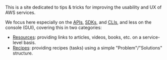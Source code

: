 This is a site dedicated to tips & tricks for improving the 
usability and UX of AWS services.

We focus here especially on the [APIs](https://dret.typepad.com/dretblog/2016/10/api-usability-matters.html), 
[SDKs](https://softwareas.com/patterns-of-developer-experience/), and [CLIs](https://medium.com/@jdxcode/12-factor-cli-apps-dd3c227a0e46), 
and less on the console (GUI), covering this in two categories:

- [Resources](resources/): providing links to articles, videos, books, etc. 
  on a service-level basis.
- [Recipes](recipes/): providing recipes (tasks) using a simple "Problem"/"Solutions"
  structure. 
